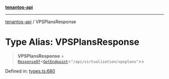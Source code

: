 [**tenantos-api**](../README.md)

***

[tenantos-api](../globals.md) / VPSPlansResponse

# Type Alias: VPSPlansResponse

> **VPSPlansResponse** = [`ResponseOf`](ResponseOf.md)\<[`GetEndpoint`](GetEndpoint.md)\<`"/api/virtualization/vpsplans"`\>\>

Defined in: [types.ts:680](https://github.com/shadmanZero/tenantos-api/blob/fe61944d7cb3ee6cc3061a8309e45287291cb501/src/types.ts#L680)
